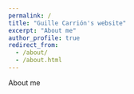 ```yaml
---
permalink: /
title: "Guille Carrión's website"
excerpt: "About me"
author_profile: true
redirect_from: 
  - /about/
  - /about.html
---
```


About me
